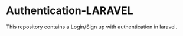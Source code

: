 # Authentication-LARAVEL
 This repository contains a Login/Sign up  with authentication in laravel.
